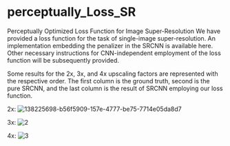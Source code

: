 # perceptually_Loss_SR
Perceptually Optimized Loss Function for Image Super-Resolution
We have provided a loss function for the task of single-image super-resolution. An implementation embedding the penalizer in the SRCNN is available here. Other necessary instructions for CNN-independent employment of the loss function will be subsequently provided.

Some results for the 2x, 3x, and 4x upscaling factors are represented with the respective order. The first column is the ground truth, second is the pure SRCNN, and the last column is the result of SRCNN employing our loss function.

2x:
![138225698-b56f5909-157e-4777-be75-7714e05da8d7](https://user-images.githubusercontent.com/67006007/146389668-7ee9b495-42a6-4466-ab57-79567c1073d7.jpg)

3x:
![2](https://user-images.githubusercontent.com/67006007/146435049-6d4e85fe-ebf2-4a1c-af07-115df1958be6.jpg)

4x:
![3](https://user-images.githubusercontent.com/67006007/146435058-e9c6e331-e812-4eb5-84df-5badf83cff13.jpg)
